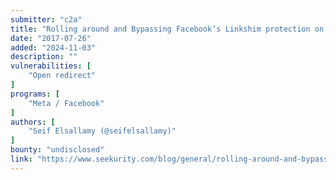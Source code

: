 ```yaml
---
submitter: "c2a"
title: "Rolling around and Bypassing Facebook’s Linkshim protection on iOS"
date: "2017-07-26"
added: "2024-11-03"
description: ""
vulnerabilities: [
    "Open redirect"
]
programs: [
    "Meta / Facebook"
]
authors: [
    "Seif Elsallamy (@seifelsallamy)"
]
bounty: "undisclosed"
link: "https://www.seekurity.com/blog/general/rolling-around-and-bypassing-facebook-linkshim-protection-on-ios"
---
```




